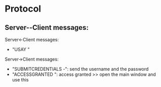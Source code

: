 # Protocol

Server--Client messages:
- 


Server<-Client messages:
- "USAY <token> <user> <message>"

Server->Client messages:
- "SUBMITCREDENTIALS -": send the username and the password
- "ACCESSGRANTED <token>": access granted >> open the main window and use this <token>


